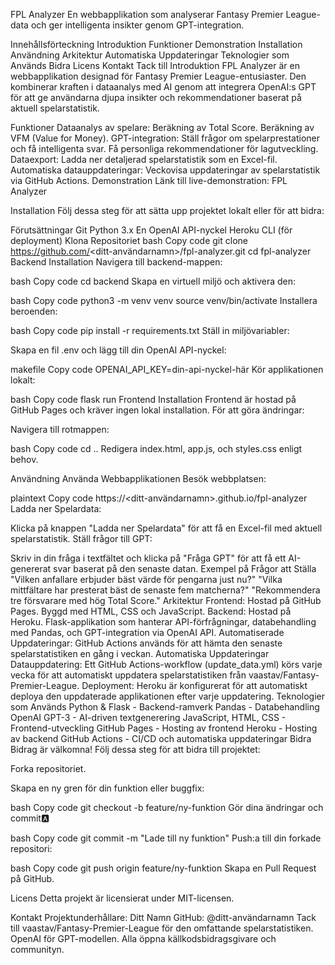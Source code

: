FPL Analyzer
En webbapplikation som analyserar Fantasy Premier League-data och ger intelligenta insikter genom GPT-integration.

Innehållsförteckning
Introduktion
Funktioner
Demonstration
Installation
Användning
Arkitektur
Automatiska Uppdateringar
Teknologier som Används
Bidra
Licens
Kontakt
Tack till
Introduktion
FPL Analyzer är en webbapplikation designad för Fantasy Premier League-entusiaster. Den kombinerar kraften i dataanalys med AI genom att integrera OpenAI:s GPT för att ge användarna djupa insikter och rekommendationer baserat på aktuell spelarstatistik.

Funktioner
Dataanalys av spelare:
Beräkning av Total Score.
Beräkning av VFM (Value for Money).
GPT-integration:
Ställ frågor om spelarprestationer och få intelligenta svar.
Få personliga rekommendationer för lagutveckling.
Dataexport:
Ladda ner detaljerad spelarstatistik som en Excel-fil.
Automatiska datauppdateringar:
Veckovisa uppdateringar av spelarstatistik via GitHub Actions.
Demonstration
Länk till live-demonstration: FPL Analyzer

Installation
Följ dessa steg för att sätta upp projektet lokalt eller för att bidra:

Förutsättningar
Git
Python 3.x
En OpenAI API-nyckel
Heroku CLI (för deployment)
Klona Repositoriet
bash
Copy code
git clone https://github.com/<ditt-användarnamn>/fpl-analyzer.git
cd fpl-analyzer
Backend Installation
Navigera till backend-mappen:

bash
Copy code
cd backend
Skapa en virtuell miljö och aktivera den:

bash
Copy code
python3 -m venv venv
source venv/bin/activate
Installera beroenden:

bash
Copy code
pip install -r requirements.txt
Ställ in miljövariabler:

Skapa en fil .env och lägg till din OpenAI API-nyckel:

makefile
Copy code
OPENAI_API_KEY=din-api-nyckel-här
Kör applikationen lokalt:

bash
Copy code
flask run
Frontend Installation
Frontend är hostad på GitHub Pages och kräver ingen lokal installation. För att göra ändringar:

Navigera till rotmappen:

bash
Copy code
cd ..
Redigera index.html, app.js, och styles.css enligt behov.

Användning
Använda Webbapplikationen
Besök webbplatsen:

plaintext
Copy code
https://<ditt-användarnamn>.github.io/fpl-analyzer
Ladda ner Spelardata:

Klicka på knappen "Ladda ner Spelardata" för att få en Excel-fil med aktuell spelarstatistik.
Ställ frågor till GPT:

Skriv in din fråga i textfältet och klicka på "Fråga GPT" för att få ett AI-genererat svar baserat på den senaste datan.
Exempel på Frågor att Ställa
"Vilken anfallare erbjuder bäst värde för pengarna just nu?"
"Vilka mittfältare har presterat bäst de senaste fem matcherna?"
"Rekommendera tre försvarare med hög Total Score."
Arkitektur
Frontend:
Hostad på GitHub Pages.
Byggd med HTML, CSS och JavaScript.
Backend:
Hostad på Heroku.
Flask-applikation som hanterar API-förfrågningar, databehandling med Pandas, och GPT-integration via OpenAI API.
Automatiserade Uppdateringar:
GitHub Actions används för att hämta den senaste spelarstatistiken en gång i veckan.
Automatiska Uppdateringar
Datauppdatering:
Ett GitHub Actions-workflow (update_data.yml) körs varje vecka för att automatiskt uppdatera spelarstatistiken från vaastav/Fantasy-Premier-League.
Deployment:
Heroku är konfigurerat för att automatiskt deploya den uppdaterade applikationen efter varje uppdatering.
Teknologier som Används
Python & Flask - Backend-ramverk
Pandas - Databehandling
OpenAI GPT-3 - AI-driven textgenerering
JavaScript, HTML, CSS - Frontend-utveckling
GitHub Pages - Hosting av frontend
Heroku - Hosting av backend
GitHub Actions - CI/CD och automatiska uppdateringar
Bidra
Bidrag är välkomna! Följ dessa steg för att bidra till projektet:

Forka repositoriet.

Skapa en ny gren för din funktion eller buggfix:

bash
Copy code
git checkout -b feature/ny-funktion
Gör dina ändringar och commit:a:

bash
Copy code
git commit -m "Lade till ny funktion"
Push:a till din forkade repositori:

bash
Copy code
git push origin feature/ny-funktion
Skapa en Pull Request på GitHub.

Licens
Detta projekt är licensierat under MIT-licensen.

Kontakt
Projektunderhållare: Ditt Namn
GitHub: @ditt-användarnamn
Tack till
vaastav/Fantasy-Premier-League för den omfattande spelarstatistiken.
OpenAI för GPT-modellen.
Alla öppna källkodsbidragsgivare och communityn.
